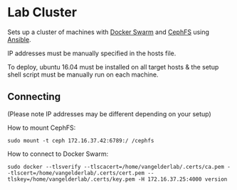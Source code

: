 # Lab Cluster

Sets up a cluster of machines with [Docker Swarm](https://www.docker.com/products/docker-swarm) and [CephFS](https://en.wikipedia.org/wiki/Ceph_\(software\)) using [Ansible](http://docs.ansible.com/ansible/index.html).

IP addresses must be manually specified in the hosts file.

To deploy, ubuntu 16.04 must be installed on all target hosts & the setup shell script must be manually run on each machine.

## Connecting
(Please note IP addresses may be different depending on your setup)

How to mount CephFS:
```
sudo mount -t ceph 172.16.37.42:6789:/ /cephfs
```

How to connect to Docker Swarm:
```
sudo docker --tlsverify --tlscacert=/home/vangelderlab/.certs/ca.pem --tlscert=/home/vangelderlab/.certs/cert.pem --tlskey=/home/vangelderlab/.certs/key.pem -H 172.16.37.25:4000 version
```

